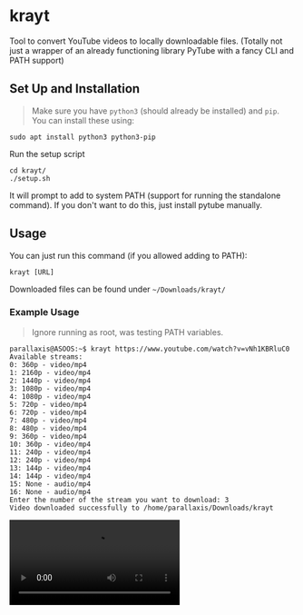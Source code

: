 # krayt
Tool to convert YouTube videos to locally downloadable files.
(Totally not just a wrapper of an already functioning library PyTube with a fancy CLI and PATH support)

## Set Up and Installation
> Make sure you have `python3` (should already be installed) and `pip`.
> You can install these using:
```console
sudo apt install python3 python3-pip
```

Run the setup script
```console
cd krayt/
./setup.sh
```
It will prompt to add to system PATH (support for running the standalone command). If you don't want to do this, just install pytube manually.


## Usage

You can just run this command (if you allowed adding to PATH):
```console
krayt [URL]
```

Downloaded files can be found under `~/Downloads/krayt/`

### Example Usage
> Ignore running as root, was testing PATH variables.
```console
parallaxis@ASOOS:~$ krayt https://www.youtube.com/watch?v=vNh1KBRluC0
Available streams:
0: 360p - video/mp4
1: 2160p - video/mp4
2: 1440p - video/mp4
3: 1080p - video/mp4
4: 1080p - video/mp4
5: 720p - video/mp4
6: 720p - video/mp4
7: 480p - video/mp4
8: 480p - video/mp4
9: 360p - video/mp4
10: 360p - video/mp4
11: 240p - video/mp4
12: 240p - video/mp4
13: 144p - video/mp4
14: 144p - video/mp4
15: None - audio/mp4
16: None - audio/mp4
Enter the number of the stream you want to download: 3
Video downloaded successfully to /home/parallaxis/Downloads/krayt
```

![Watch Video](https://github.com/Parallaxes/krayt/raw/main/assets/kraytDemo.mp4)
